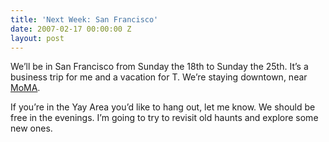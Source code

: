```yaml
---
title: 'Next Week: San Francisco'
date: 2007-02-17 00:00:00 Z
layout: post
---
```


We’ll be in San Francisco from Sunday the 18th to Sunday the 25th. It’s a business trip for me and a vacation for T. We’re staying downtown, near [MoMA](http://www.sfmoma.org/).

If you’re in the Yay Area you’d like to hang out, let me know. We should be free in the evenings. I’m going to try to revisit old haunts and explore some new ones.
